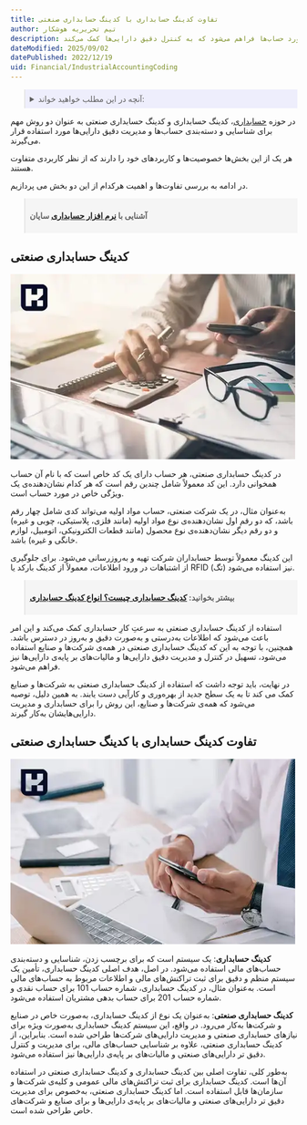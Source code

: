 ```yaml
---
title: تفاوت کدینگ حسابداری با کدینگ حسابداری صنعتی
author: تیم تحریریه هوشکار
description: در این مقاله به بررسی تفاوت‌ها و کاربردهای دو سیستم کدینگ حسابداری و حسابداری صنعتی پرداخته‌ایم. در حسابداری صنعتی، با استفاده از کدهای خاص، اطلاعات دقیق و به‌روز در مورد حساب‌ها فراهم می‌شود که به کنترل دقیق دارایی‌ها کمک می‌کند.
dateModified: 2025/09/02
datePublished: 2022/12/19
uid: Financial/IndustrialAccountingCoding
---
```


<blockquote style="background-color:#eeeefc; padding:0.5rem">
<details>
  <summary>آنچه در این مطلب خواهید خواند:</summary>
  <ul>
    <li>کدینگ حسابداری صنعتی</li>
    <li>تفاوت کدینگ حسابداری با کدینگ حسابداری صنعتی</li>
  </ul>
</details>

</blockquote>

در حوزه <a href="https://www.hooshkar.com/Wiki/Financial/WhatIsAccounting" target="_blank">حسابداری</a>، کدینگ حسابداری و کدینگ حسابداری صنعتی به عنوان دو روش مهم برای شناسایی و دسته‌بندی حساب‌ها و مدیریت دقیق دارایی‌ها مورد استفاده قرار می‌گیرند.

هر یک از این بخش‌ها خصوصیت‌ها و کاربردهای خود را دارند که از نظر کاربردی متفاوت هستند. 

در ادامه به بررسی تفاوت‌ها و اهمیت هرکدام از این دو بخش می پردازیم.

<blockquote style="background-color:#f5f5f5; padding:0.5rem">
<p><strong>آشنایی با <a href="https://www.hooshkar.com/Software/Sayan/Module/Accounting" target="_blank">نرم افزار حسابداری</a> سایان</strong></p></blockquote>

## کدینگ حسابداری صنعتی

![کدینگ حسابداری صنعتی](./Images/IndustrialAccountingCoding.webp)

در کدینگ حسابداری صنعتی، هر حساب دارای یک کد خاص است که با نام آن حساب همخوانی دارد. این کد معمولاً شامل چندین رقم است که هر کدام نشان‌دهنده‌ی یک ویژگی خاص در مورد حساب است. 

به‌عنوان مثال، در یک شرکت صنعتی، حساب مواد اولیه می‌تواند کدی شامل چهار رقم باشد، که دو رقم اول نشان‌دهنده‌ی نوع مواد اولیه (مانند فلزی، پلاستیکی، چوبی و غیره) و دو رقم دیگر نشان‌دهنده‌ی نوع محصول (مانند قطعات الکترونیکی، اتومبیل، لوازم خانگی و غیره) باشد.

این کدینگ معمولاً توسط حسابداران شرکت تهیه و به‌روزرسانی می‌شود. برای جلوگیری از اشتباهات در ورود اطلاعات، معمولاً از کدینگ بارکد یا RFID (تگ) نیز استفاده می‌شود.

<blockquote style="background-color:#f5f5f5; padding:0.5rem">
<p><strong>بیشتر بخوانید: <a href="https://www.hooshkar.com/Wiki/Accounting/FinancialCoding" target="_blank">کدینگ حسابداری چیست؟ انواع کدینگ حسابداری</a></p></strong></blockquote>

استفاده از کدینگ حسابداری صنعتی به‌ سرعتِ کارِ حسابداری کمک می‌کند و این امر باعث می‌شود که اطلاعات به‌درستی و به‌صورت دقیق و به‌روز در دسترس باشد. همچنین، با توجه به این که کدینگ حسابداری صنعتی در همه‌ی
شرکت‌ها و صنایع استفاده می‌شود، تسهیل در کنترل و مدیریت دقیق دارایی‌ها و مالیات‌های بر پایه‌ی دارایی‌ها نیز فراهم می‌شود.

در نهایت، باید توجه داشت که استفاده از کدینگ حسابداری صنعتی به شرکت‌ها و صنایع کمک می کند تا به یک سطح جدید از بهره‌وری و کارآیی دست یابند. به همین دلیل، توصیه می‌شود که همه‌ی شرکت‌ها و صنایع، این روش را برای حسابداری و مدیریت دارایی‌هایشان به‌کار گیرند.

## تفاوت کدینگ حسابداری با کدینگ حسابداری صنعتی

![تفاوت کدینگ حسابداری با کدینگ حسابداری صنعتی](./Images/AccountingVsIndustrialAccountingCoding.webp)

**کدینگ حسابداری**: یک سیستم است که برای برچسب زدن، شناسایی و دسته‌بندی حساب‌های مالی استفاده می‌شود. در اصل، هدف اصلی کدینگ حسابداری، تأمین یک سیستم منظم و دقیق برای ثبت تراکنش‌های مالی و اطلاعات مربوط به حساب‌های مالی است. به‌عنوان مثال، در کدینگ حسابداری، شماره حساب 101 برای حساب نقدی و شماره حساب 201 برای حساب بدهی مشتریان استفاده می‌شود.

**کدینگ حسابداری صنعتی**: به‌عنوان یک نوع از کدینگ حسابداری، به‌صورت خاص در صنایع و شرکت‌ها به‌کار می‌رود. در واقع، این سیستم کدینگ حسابداری به‌صورت ویژه برای نیازهای حسابداری صنعتی و مدیریت دارایی‌های شرکت‌ها طراحی شده است. بنابراین، از کدینگ حسابداری صنعتی، علاوه بر شناسایی حساب‌های مالی، برای مدیریت و کنترل دقیق تر دارایی‌های صنعتی و مالیات‌های بر پایه‌ی دارایی‌ها نیز استفاده می‌شود.

به‌طور کلی، تفاوت اصلی بین کدینگ حسابداری و کدینگ حسابداری صنعتی در استفاده آن‌ها است. کدینگ حسابداری برای ثبت تراکنش‌های مالی عمومی و کلیه‌ی شرکت‌ها و سازمان‌ها قابل استفاده است. اما کدینگ حسابداری صنعتی، به‌خصوص برای مدیریت دقیق تر دارایی‌های صنعتی و مالیات‌های بر پایه‌ی دارایی‌ها و برای صنایع و شرکت‌های خاص طراحی شده است.